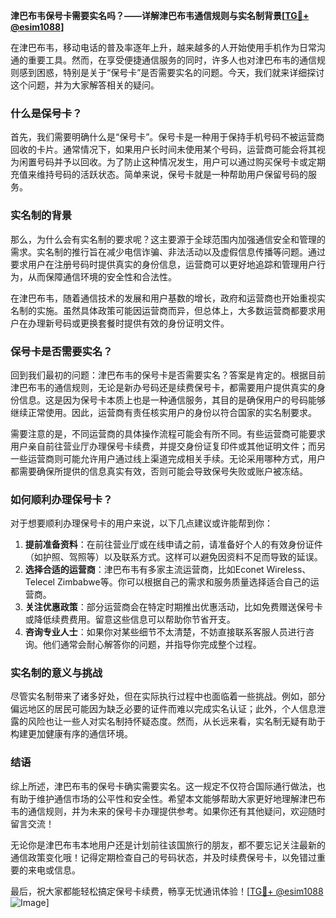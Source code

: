 **津巴布韦保号卡需要实名吗？——详解津巴布韦通信规则与实名制背景[[TG💪+ @esim1088](https://t.me/s/esim1088)]**

在津巴布韦，移动电话的普及率逐年上升，越来越多的人开始使用手机作为日常沟通的重要工具。然而，在享受便捷通信服务的同时，许多人也对津巴布韦的通信规则感到困惑，特别是关于“保号卡”是否需要实名的问题。今天，我们就来详细探讨这个问题，并为大家解答相关的疑问。

### 什么是保号卡？

首先，我们需要明确什么是“保号卡”。保号卡是一种用于保持手机号码不被运营商回收的卡片。通常情况下，如果用户长时间未使用某个号码，运营商可能会将其视为闲置号码并予以回收。为了防止这种情况发生，用户可以通过购买保号卡或定期充值来维持号码的活跃状态。简单来说，保号卡就是一种帮助用户保留号码的服务。

### 实名制的背景

那么，为什么会有实名制的要求呢？这主要源于全球范围内加强通信安全和管理的需求。实名制的推行旨在减少电信诈骗、非法活动以及虚假信息传播等问题。通过要求用户在注册号码时提供真实的身份信息，运营商可以更好地追踪和管理用户行为，从而保障通信环境的安全性和合法性。

在津巴布韦，随着通信技术的发展和用户基数的增长，政府和运营商也开始重视实名制的实施。虽然具体政策可能因运营商而异，但总体上，大多数运营商都要求用户在办理新号码或更换套餐时提供有效的身份证明文件。

### 保号卡是否需要实名？

回到我们最初的问题：津巴布韦的保号卡是否需要实名？答案是肯定的。根据目前津巴布韦的通信规则，无论是新办号码还是续费保号卡，都需要用户提供真实的身份信息。这是因为保号卡本质上也是一种通信服务，其目的是确保用户的号码能够继续正常使用。因此，运营商有责任核实用户的身份以符合国家的实名制要求。

需要注意的是，不同运营商的具体操作流程可能会有所不同。有些运营商可能要求用户亲自前往营业厅办理保号卡续费，并提交身份证复印件或其他证明文件；而另一些运营商则可能允许用户通过线上渠道完成相关手续。无论采用哪种方式，用户都需要确保所提供的信息真实有效，否则可能会导致保号失败或账户被冻结。

### 如何顺利办理保号卡？

对于想要顺利办理保号卡的用户来说，以下几点建议或许能帮到你：

1. **提前准备资料**：在前往营业厅或在线申请之前，请准备好个人的有效身份证件（如护照、驾照等）以及联系方式。这样可以避免因资料不足而导致的延误。
2. **选择合适的运营商**：津巴布韦有多家主流运营商，比如Econet Wireless、Telecel Zimbabwe等。你可以根据自己的需求和服务质量选择适合自己的运营商。
3. **关注优惠政策**：部分运营商会在特定时期推出优惠活动，比如免费赠送保号卡或降低续费费用。留意这些信息可以帮助你节省开支。
4. **咨询专业人士**：如果你对某些细节不太清楚，不妨直接联系客服人员进行咨询。他们通常会耐心解答你的问题，并指导你完成整个过程。

### 实名制的意义与挑战

尽管实名制带来了诸多好处，但在实际执行过程中也面临着一些挑战。例如，部分偏远地区的居民可能因为缺乏必要的证件而难以完成实名认证；此外，个人信息泄露的风险也让一些人对实名制持怀疑态度。然而，从长远来看，实名制无疑有助于构建更加健康有序的通信环境。

### 结语

综上所述，津巴布韦的保号卡确实需要实名。这一规定不仅符合国际通行做法，也有助于维护通信市场的公平性和安全性。希望本文能够帮助大家更好地理解津巴布韦的通信规则，并为未来的保号卡办理提供参考。如果你还有其他疑问，欢迎随时留言交流！

无论你是津巴布韦本地用户还是计划前往该国旅行的朋友，都不要忘记关注最新的通信政策变化哦！记得定期检查自己的号码状态，并及时续费保号卡，以免错过重要的来电或信息。

最后，祝大家都能轻松搞定保号卡续费，畅享无忧通讯体验！[[TG💪+ @esim1088](https://t.me/s/esim1088) ![Image](https://i.postimg.cc/4NQfJmqS/Snipaste-2025-05-13-00-14-12.png)]